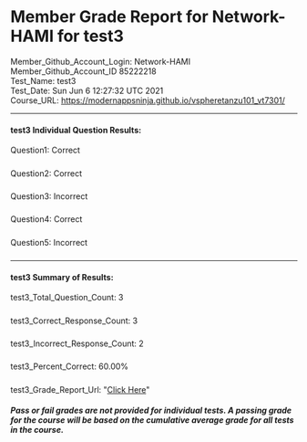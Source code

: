 # Member Grade Report for Network-HAMI for test3  
   
Member_Github_Account_Login: Network-HAMI  
Member_Github_Account_ID 85222218  
Test_Name: test3  
Test_Date: Sun Jun  6 12:27:32 UTC 2021  
Course_URL: https://modernappsninja.github.io/vspheretanzu101_vt7301/  
   
---  
#### test3 Individual Question Results:  
Question1: Correct  
#####  
Question2: Correct  
#####  
Question3: Incorrect  
#####  
Question4: Correct  
#####  
Question5: Incorrect  
#####  
---  
#### test3 Summary of Results:  
test3_Total_Question_Count: 3  
#####  
test3_Correct_Response_Count: 3  
#####  
test3_Incorrect_Response_Count: 2  
#####  
test3_Percent_Correct: 60.00%  
#####  
test3_Grade_Report_Url: "[Click Here](https://github.com/modernappsninjas/Network-HAMI/blob/main/static/userdata/courses/vspheretanzu101_vt7301/grade_report.pr543.test3.md)"
##### Pass or fail grades are not provided for individual tests. A passing grade for the course will be based on the cumulative average grade for all tests in the course.  
